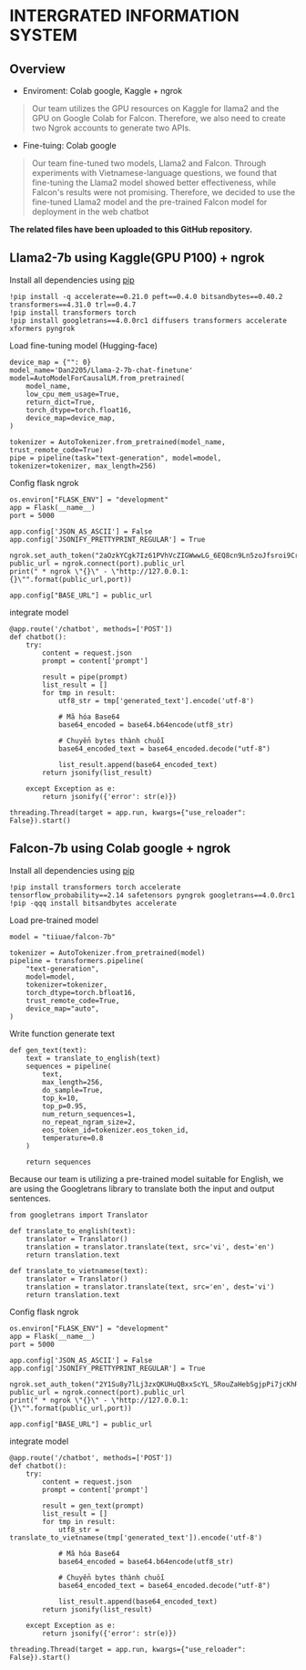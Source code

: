 # INTERGRATED INFORMATION SYSTEM

## Overview

- Enviroment: Colab google, Kaggle + ngrok
> Our team utilizes the GPU resources on Kaggle for llama2 and the GPU on Google Colab for Falcon. Therefore, we also need to create two Ngrok accounts to generate two APIs.
- Fine-tuing: Colab google
> Our team fine-tuned two models, Llama2 and Falcon. Through experiments with Vietnamese-language questions, we found that fine-tuning the Llama2 model showed better effectiveness, while Falcon's results were not promising. Therefore, we decided to use the fine-tuned Llama2 model and the pre-trained Falcon model for deployment in the web chatbot

**The related files have been uploaded to this GitHub repository.**

## Llama2-7b using Kaggle(GPU P100) + ngrok
Install all dependencies using [pip](https://pip.pypa.io/en/stable/installation/)

```
!pip install -q accelerate==0.21.0 peft==0.4.0 bitsandbytes==0.40.2 transformers==4.31.0 trl==0.4.7
!pip install transformers torch
!pip install googletrans==4.0.0rc1 diffusers transformers accelerate xformers pyngrok
```

Load fine-tuning model (Hugging-face)
```
device_map = {"": 0}
model_name='Dan2205/Llama-2-7b-chat-finetune'
model=AutoModelForCausalLM.from_pretrained(
    model_name,
    low_cpu_mem_usage=True,
    return_dict=True,
    torch_dtype=torch.float16,
    device_map=device_map,
)
```
```
tokenizer = AutoTokenizer.from_pretrained(model_name, trust_remote_code=True)
pipe = pipeline(task="text-generation", model=model, tokenizer=tokenizer, max_length=256)
```
Config flask ngrok
```
os.environ["FLASK_ENV"] = "development"
app = Flask(__name__)
port = 5000

app.config['JSON_AS_ASCII'] = False
app.config['JSONIFY_PRETTYPRINT_REGULAR'] = True

ngrok.set_auth_token("2aOzkYCgk7Iz61PVhVcZIGWwwLG_6EQ8cn9Ln5zoJfsroi9Cr")
public_url = ngrok.connect(port).public_url
print(" * ngrok \"{}\" - \"http://127.0.0.1:{}\"".format(public_url,port))

app.config["BASE_URL"] = public_url
```
integrate model
```
@app.route('/chatbot', methods=['POST'])
def chatbot():
    try:
        content = request.json
        prompt = content['prompt']

        result = pipe(prompt)
        list_result = []
        for tmp in result:
            utf8_str = tmp['generated_text'].encode('utf-8')

            # Mã hóa Base64
            base64_encoded = base64.b64encode(utf8_str)

            # Chuyển bytes thành chuỗi
            base64_encoded_text = base64_encoded.decode("utf-8")
            
            list_result.append(base64_encoded_text)
        return jsonify(list_result)

    except Exception as e:
        return jsonify({'error': str(e)})

threading.Thread(target = app.run, kwargs={"use_reloader": False}).start()
```


## Falcon-7b using Colab google + ngrok

Install all dependencies using [pip](https://pip.pypa.io/en/stable/installation/)

```
!pip install transformers torch accelerate tensorflow_probability==2.14 safetensors pyngrok googletrans==4.0.0rc1
!pip -qqq install bitsandbytes accelerate
```

Load pre-trained model
```
model = "tiiuae/falcon-7b"

tokenizer = AutoTokenizer.from_pretrained(model)
pipeline = transformers.pipeline(
    "text-generation",
    model=model,
    tokenizer=tokenizer,
    torch_dtype=torch.bfloat16,
    trust_remote_code=True,
    device_map="auto",
)
```
Write function generate text
```
def gen_text(text):
    text = translate_to_english(text)
    sequences = pipeline(
        text,
        max_length=256,
        do_sample=True,
        top_k=10,
        top_p=0.95,
        num_return_sequences=1,
        no_repeat_ngram_size=2,
        eos_token_id=tokenizer.eos_token_id,
        temperature=0.8
    )

    return sequences
```
Because our team is utilizing a pre-trained model suitable for English, we are using the Googletrans library to translate both the input and output sentences.
```
from googletrans import Translator

def translate_to_english(text):
    translator = Translator()
    translation = translator.translate(text, src='vi', dest='en')
    return translation.text

def translate_to_vietnamese(text):
    translator = Translator()
    translation = translator.translate(text, src='en', dest='vi')
    return translation.text
```

Config flask ngrok
```
os.environ["FLASK_ENV"] = "development"
app = Flask(__name__)
port = 5000

app.config['JSON_AS_ASCII'] = False
app.config['JSONIFY_PRETTYPRINT_REGULAR'] = True

ngrok.set_auth_token("2Y1Su8y7lLj3zxQKUHuQBxxScYL_5RouZaHebSgjpPi7jcKhR")
public_url = ngrok.connect(port).public_url
print(" * ngrok \"{}\" - \"http://127.0.0.1:{}\"".format(public_url,port))

app.config["BASE_URL"] = public_url
```
integrate model
```
@app.route('/chatbot', methods=['POST'])
def chatbot():
    try:
        content = request.json
        prompt = content['prompt']

        result = gen_text(prompt)
        list_result = []
        for tmp in result:
            utf8_str = translate_to_vietnamese(tmp['generated_text']).encode('utf-8')

            # Mã hóa Base64
            base64_encoded = base64.b64encode(utf8_str)

            # Chuyển bytes thành chuỗi
            base64_encoded_text = base64_encoded.decode("utf-8")

            list_result.append(base64_encoded_text)
        return jsonify(list_result)

    except Exception as e:
        return jsonify({'error': str(e)})

threading.Thread(target = app.run, kwargs={"use_reloader": False}).start()
```
